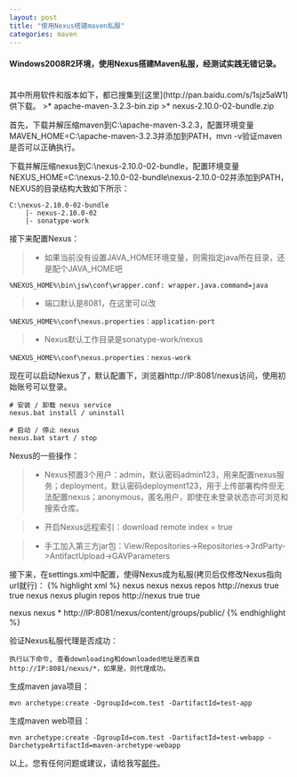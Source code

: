 ```yaml
---
layout: post
title: "使用Nexus搭建maven私服"
categories: maven
---
```


#### Windows2008R2环境，使用Nexus搭建Maven私服，经测试实践无错记录。
<br />
其中所用软件和版本如下，都已搜集到[这里](http://pan.baidu.com/s/1sjz5aW1)供下载。
>* apache-maven-3.2.3-bin.zip
>* nexus-2.10.0-02-bundle.zip

首先，下载并解压缩maven到C:\apache-maven-3.2.3，配置环境变量MAVEN_HOME=C:\apache-maven-3.2.3并添加到PATH，mvn -v验证maven是否可以正确执行。

下载并解压缩nexus到C:\nexus-2.10.0-02-bundle，配置环境变量NEXUS_HOME=C:\nexus-2.10.0-02-bundle\nexus-2.10.0-02并添加到PATH，NEXUS的目录结构大致如下所示：

	C:\nexus-2.10.0-02-bundle
		|- nexus-2.10.0-02
		|- sonatype-work

接下来配置Nexus：
>* 如果当前没有设置JAVA_HOME环境变量，则需指定java所在目录，还是配个JAVA_HOME吧

	%NEXUS_HOME%\bin\jsw\conf\wrapper.conf: wrapper.java.command=java

>* 端口默认是8081，在这里可以改

	%NEXUS_HOME%\conf\nexus.properties：application-port

>* Nexus默认工作目录是sonatype-work/nexus

	%NEXUS_HOME%\conf\nexus.properties：nexus-work

现在可以启动Nexus了，默认配置下，浏览器http://IP:8081/nexus访问，使用初始账号可以登录。

	# 安装 / 卸载 nexus service
	nexus.bat install / uninstall

	# 启动 / 停止 nexus
	nexus.bat start / stop


Nexus的一些操作：
>* Nexus预置3个用户：admin，默认密码admin123，用来配置nexus服务；deployment，默认密码deployment123，用于上传部署构件但无法配置nexus；anonymous，匿名用户，即使在未登录状态亦可浏览和搜索仓库。

>* 开启Nexus远程索引：download remote index = true

>* 手工加入第三方jar包：View/Repositories->Repositories->3rdParty->AntifactUpload->GAVParameters

接下来，在settings.xml中配置，使得Nexus成为私服(拷贝后仅修改Nexus指向url就行)：
{% highlight xml %}
<profiles>
	<profile>
    	<id>nexus</id>
		<repositories>
      		<repository>
        		<id>nexus</id>
        		<name>nexus repos</name>
        		<url>http://nexus</url><!-- mirrorOf * url已失去意义 -->
        		<releases><enabled>true</enabled></releases>
        		<snapshots><enabled>true</enabled></snapshots>
			</repository>
		</repositories>
		<pluginRepositories>
        	<pluginRepository>
				<id>nexus</id>
				<name>nexus plugin repos</name>
				<url>http://nexus</url><!-- mirrorOf * url已失去意义 -->
				<releases><enabled>true</enabled></releases>
				<snapshots><enabled>true</enabled></snapshots>
			</pluginRepository>
		</pluginRepositories>
	</profile>
</profiles>
<!-- 使profile:nexus有效  -->
<activeProfiles>
	<activeProfile>nexus</activeProfile>
</activeProfiles>
<!-- 使mirror:nexus镜像所有已生效profile  -->
<mirrors>
	<mirror>
    	<id>nexus</id>
        <mirrorOf>*</mirrorOf>
        <url>http://IP:8081/nexus/content/groups/public/</url>
	</mirror>
</mirrors>
{% endhighlight %}

验证Nexus私服代理是否成功：

	执行以下命令, 查看downloading和downloaded地址是否来自http://IP:8081/nexus/*，如果是，则代理成功。

生成maven java项目：

	mvn archetype:create -DgroupId=com.test -DartifactId=test-app

生成maven web项目：

	mvn archetype:create -DgroupId=com.test -DartifactId=test-webapp -DarchetypeArtifactId=maven-archetype-webapp

以上。您有任何问题或建议，请给我写[邮件](mailto:yinwer81@gmail.com)。
